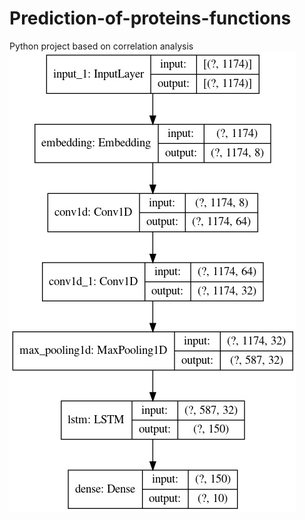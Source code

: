 # Prediction-of-proteins-functions
Python project based on correlation analysis
![model_plot.png](model_plot.png)
